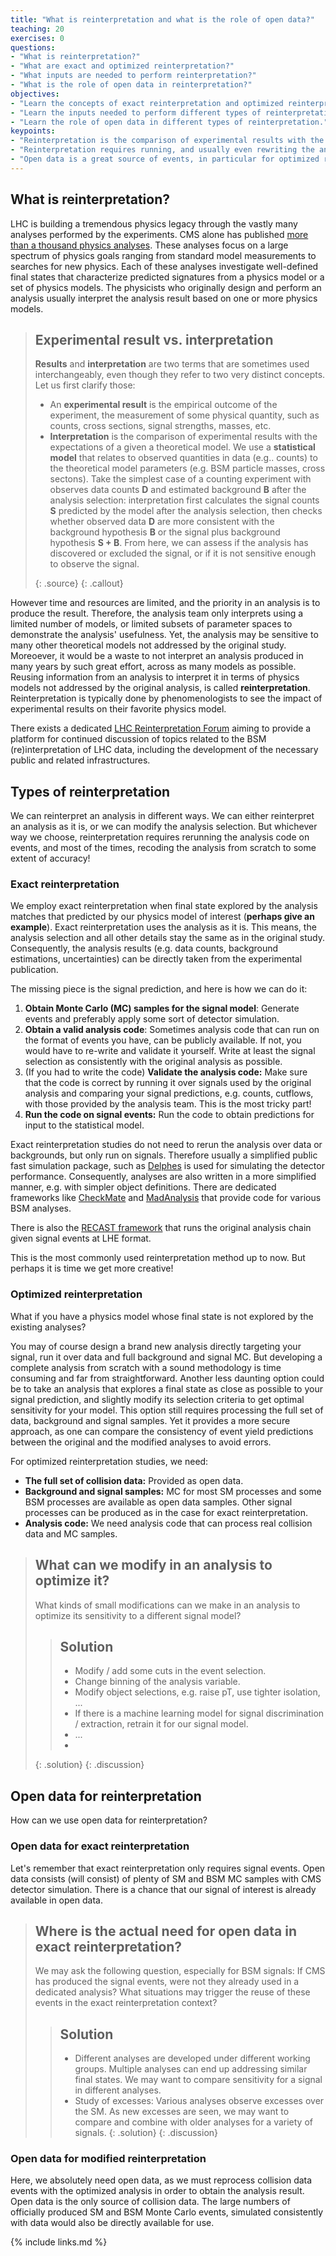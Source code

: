 ```yaml
---
title: "What is reinterpretation and what is the role of open data?"
teaching: 20
exercises: 0
questions:
- "What is reinterpretation?"
- "What are exact and optimized reinterpretation?"
- "What inputs are needed to perform reinterpretation?"
- "What is the role of open data in reinterpretation?"
objectives:
- "Learn the concepts of exact reinterpretation and optimized reinterpretation."
- "Learn the inputs needed to perform different types of reinterpretation."
- "Learn the role of open data in different types of reinterpretation."
keypoints:
- "Reinterpretation is the comparison of experimental results with the expectations of a given a theoretical model which was not already interpreted by the original analysis publication."
- "Reinterpretation requires running, and usually even rewriting the analysis. One can use the original analysis as it is (exact reinterpretation) or a modified version of it to optimize signal sensitivity (optimized reinterpretation.)"
- "Open data is a great source of events, in particular for optimized reinterpretation studies."
---
```


## What is reinterpretation?

LHC is building a tremendous physics legacy through the vastly many analyses performed by the experiments. CMS alone has published [more than a thousand physics analyses](https://cms-results-search.web.cern.ch/). These analyses focus on a large spectrum of physics goals ranging from standard model measurements to searches for new physics. Each of these analyses investigate well-defined final states that  characterize predicted signatures from a physics model or a set of physics models.  The physicists who originally design and perform an analysis usually interpret the analysis result based on one or more physics models.  

> ## Experimental result vs. interpretation
>
> **Results** and **interpretation** are two terms that are sometimes used interchangeably, even though they refer to two very distinct concepts. Let us first clarify those:
>
> * An **experimental result** is the empirical outcome of the experiment, the measurement of some physical quantity, such as counts, cross sections, signal strengths, masses, etc.
> * **Interpretation** is the comparison of experimental results with the expectations of a given a theoretical model.  We use a **statistical model** that relates to observed quantities in data (e.g.. counts) to the theoretical model parameters (e.g. BSM particle masses, cross sectons). Take the simplest case of a counting experiment with observes data counts **D** and estimated background **B** after the analysis selection:  interpretation first calculates the signal counts **S** predicted by the model after the analysis selection, then checks whether observed data **D** are more consistent with the background hypothesis **B** or the signal plus background hypothesis **S + B**.  From here, we can assess if the analysis has discovered or excluded the signal, or if it is not sensitive enough to observe the signal.   
>
> {: .source}
{: .callout}

However time and resources are limited, and the priority in an analysis is to produce the result. Therefore, the analysis team only interprets using a limited number of models, or limited subsets of parameter spaces to demonstrate the analysis' usefulness. Yet, the analysis may be sensitive to many other theoretical models not addressed by the original study.  Moreoever, it would be a waste to not interpret an analysis produced in many years by such great effort, across as many models as possible.  Reusing information from an analysis to interpret it in terms of physics models not addressed by the original analysis, is called **reinterpretation**. Reinterpretation is typically done by phenomenologists to see the impact of experimental results on their favorite physics model.

There exists a dedicated [LHC Reinterpretation Forum](https://twiki.cern.ch/twiki/bin/view/LHCPhysics/InterpretingLHCresults) aiming to provide a platform for continued discussion of topics related to the BSM (re)interpretation of LHC data, including the development of the necessary public and related infrastructures.

## Types of reinterpretation

We can reinterpret an analysis in different ways. We can either reinterpret an analysis as it is, or we can modify the analysis selection.
But whichever way we choose, reinterpretation requires rerunning the analysis code on events, and most of the times, recoding the analysis from scratch to some extent of accuracy! 

### Exact reinterpretation

We employ exact reinterpretation when final state explored by the analysis matches that predicted by our physics model of interest (**perhaps give an example**).
Exact reinterpretation uses the analysis as it is.  This means, the analysis selection and all other details stay the same as in the original study.  Consequently, the analysis results (e.g. data counts, background estimations, uncertainties) can be directly taken from the experimental publication.

The missing piece is the signal prediction, and here is how we can do it:
1. **Obtain Monte Carlo (MC) samples for the signal model**: Generate events and preferably apply some sort of detector simulation. 
2. **Obtain a valid analysis code**: Sometimes analysis code that can run on the format of events you have, can be publicly available. If not, you would have to re-write and validate it yourself. Write at least the signal selection as consistently with the original analysis as possible.
3. (If you had to write the code) **Validate the analysis code:** Make sure that the code is correct by running it over signals used by the original analysis and comparing your signal predictions, e.g. counts, cutflows, with those provided by the analysis team.  This is the most tricky part!
4. **Run the code on signal events:** Run the code to obtain predictions for input to the statistical model.

Exact reinterpretation studies do not need to rerun the analysis over data or backgrounds, but only run on signals.  Therefore usually a simplified public fast simulation package, such as [Delphes](https://cp3.irmp.ucl.ac.be/projects/delphes) is used for simulating the detector performance.  Consequently, analyses are also written in a more simplified manner, e.g. with simpler object definitions. There are dedicated frameworks like [CheckMate](https://checkmate.hepforge.org/) and [MadAnalysis](https://launchpad.net/madanalysis5) that provide code for various BSM analyses.

There is also the [RECAST framework](https://iris-hep.org/projects/recast.html) that runs the original analysis chain given signal events at LHE format.

This is the most commonly used reinterpretation method up to now.  But perhaps it is time we get more creative! 

### Optimized reinterpretation

What if you have a physics model whose final state is not explored by the existing analyses? 

You may of course design a brand new analysis directly targeting your signal, run it over data and full background and signal MC. But developing a complete analysis from scratch with a sound methodology is time consuming and far from straightforward.  Another less daunting option could be to take an analysis that explores a final state as close as possible to your signal prediction, and slightly modify its selection criteria to get optimal sensitivity for your model.
This option still requires processing the full set of data, background and signal samples. Yet it provides a more secure approach, as one can compare the consistency of event yield predictions between the original and the modified analyses to avoid errors.

For optimized reinterpretation studies, we need:
* **The full set of collision data:** Provided as open data.
* **Background and signal samples:** MC for most SM processes and some BSM processes are available as open data samples. Other signal processes can be produced as in the case for exact reinterpretation.
* **Analysis code:** We need analysis code that can process real collision data and MC samples.

> ## What can we modify in an analysis to optimize it?
>
> What kinds of small modifications can we make in an analysis to optimize its sensitivity to a different signal model?
>  
> > ## Solution
> > * Modify / add some cuts in the event selection.
> > * Change binning of the analysis variable.
> > * Modify object selections, e.g. raise pT, use tighter isolation, ...
> > * If there is a machine learning model for signal discrimination / extraction, retrain it for our signal model.
> > * ...
> > * 
> {: .solution}
{: .discussion}

## Open data for reinterpretation

How can we use open data for reinterpretation? 

### Open data for exact reinterpretation

Let's remember that exact reinterpretation only requires signal events.  Open data consists (will consist) of plenty of SM and BSM MC samples with CMS detector simulation.  There is a chance that our signal of interest is already available in open data.

> ## Where is the actual need for open data in exact reinterpretation?
>
> We may ask the following question, especially for BSM signals: If CMS has produced the signal events, were not they already used in a dedicated analysis? What situations may trigger the reuse of these events in the exact reinterpretation context?
> 
> > ## Solution
> > * Different analyses are developed under different working groups.  Multiple analyses can end up addressing similar final states.  We may want to compare sensitivity for a signal in different analyses.
> > * Study of excesses: Various analyses observe excesses over the SM. As new excesses are seen, we may want to compare and combine with older analyses for a variety of signals.
> {: .solution}
{: .discussion}

### Open data for modified reinterpretation

Here, we absolutely need open data, as we must reprocess collision data events with the optimized analysis in order to obtain the analysis result. Open data is the only source of collision data.  The large numbers of officially produced SM and BSM Monte Carlo events, simulated consistently with data would also be directly available for use.  


{% include links.md %}

